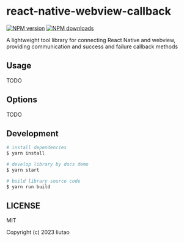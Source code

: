 # react-native-webview-callback

[![NPM version](https://img.shields.io/npm/v/react-native-webview-callback.svg?style=flat)](https://npmjs.org/package/react-native-webview-callback)
[![NPM downloads](http://img.shields.io/npm/dm/react-native-webview-callback.svg?style=flat)](https://npmjs.org/package/react-native-webview-callback)

A lightweight tool library for connecting React Native and webview, providing communication and success and failure callback methods

## Usage

TODO

## Options

TODO

## Development

```bash
# install dependencies
$ yarn install

# develop library by docs demo
$ yarn start

# build library source code
$ yarn run build

```

## LICENSE

MIT

Copyright (c) 2023 liutao
